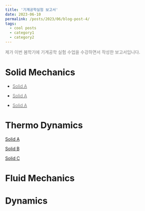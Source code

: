 ```yaml
---
title: '기계공학실험 보고서'
date: 2023-06-10
permalink: /posts/2023/06/blog-post-4/
tags:
  - cool posts
  - category1
  - category2
---
```


<span style = "font-size:14px; color: gray;"> 제가 이번 봄학기에 기계공학 실험 수업을 수강하면서 작성한 보고서입니다. </span>
 

Solid Mechanics
======
  * [<span style = "color: gray;"> Solid A </span>](/files/Reports/solid%20A.pdf)

  * [<span style = "color: gray;"> Solid A </span>](/files/Reports/solid%20B.pdf)

  * [<span style = "color: gray;"> Solid A </span>](/files/Reports/solid%20C.pdf)


Thermo Dynamics
======
[Solid A](/files/Reports/solid%20A.pdf)

[Solid B](/files/Reports/solid%20B.pdf)

[Solid C](/files/Reports/solid%20C.pdf)


Fluid Mechanics
======

Dynamics
======